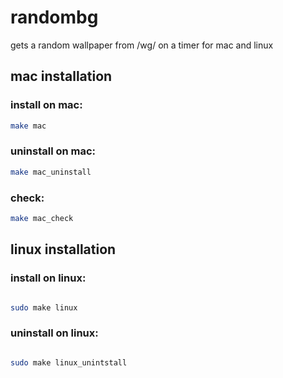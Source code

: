 # randombg
gets a random wallpaper from /wg/ on a timer for mac and linux


## mac installation

### install on mac:
```bash
make mac
```

### uninstall on mac:

```bash
make mac_uninstall
```
### check:
```bash
make mac_check
```


## linux installation


### install on linux:

```bash

sudo make linux

```

### uninstall on linux:
```bash

sudo make linux_unintstall

```
